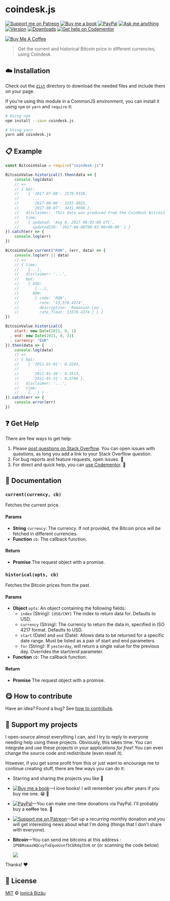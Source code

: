 <!-- Please do not edit this file. Edit the `blah` field in the `package.json` instead. If in doubt, open an issue. -->


















# coindesk.js

 [![Support me on Patreon][badge_patreon]][patreon] [![Buy me a book][badge_amazon]][amazon] [![PayPal][badge_paypal_donate]][paypal-donations] [![Ask me anything](https://img.shields.io/badge/ask%20me-anything-1abc9c.svg)](https://github.com/IonicaBizau/ama) [![Version](https://img.shields.io/npm/v/coindesk.js.svg)](https://www.npmjs.com/package/coindesk.js) [![Downloads](https://img.shields.io/npm/dt/coindesk.js.svg)](https://www.npmjs.com/package/coindesk.js) [![Get help on Codementor](https://cdn.codementor.io/badges/get_help_github.svg)](https://www.codementor.io/johnnyb?utm_source=github&utm_medium=button&utm_term=johnnyb&utm_campaign=github)

<a href="https://www.buymeacoffee.com/H96WwChMy" target="_blank"><img src="https://www.buymeacoffee.com/assets/img/custom_images/yellow_img.png" alt="Buy Me A Coffee"></a>







> Get the current and historical Bitcoin price in different currencies, using Coindesk.

















## :cloud: Installation


Check out the [`dist`](/dist) directory to download the needed files and include them on your page.

If you're using this module in a CommonJS environment, you can install it using `npm` or `yarn` and `require` it:

```sh
# Using npm
npm install --save coindesk.js

# Using yarn
yarn add coindesk.js
```













## :clipboard: Example



```js
const BitcoinValue = require("coindesk.js")

BitcoinValue.historical().then(data => {
    console.log(data)
    // =>
    // { bpi:
    //    { '2017-07-08': 2579.9338,
    //      ...
    //      '2017-08-06': 3255.0025,
    //      '2017-08-07': 3431.9688 },
    //   disclaimer: 'This data was produced from the CoinDesk Bitcoin Price Index. BPI value data returned as USD.',
    //   time:
    //    { updated: 'Aug 8, 2017 00:03:00 UTC',
    //      updatedISO: '2017-08-08T00:03:00+00:00' } }
}).catch(err => {
    console.log(err)
})

BitcoinValue.current("RON", (err, data) => {
    console.log(err || data)
    // =>
    // { time:
    //    {...},
    //   disclaimer: '...',
    //   bpi:
    //    { USD:
    //       {...},
    //      RON:
    //       { code: 'RON',
    //         rate: '13,370.4374',
    //         description: 'Romanian Leu',
    //         rate_float: 13370.4374 } } }
})

BitcoinValue.historical({
    start: new Date(2011, 0, 1)
  , end: new Date(2011, 0, 31)
  , currency: "EUR"
}).then(data => {
    console.log(data)
    // =>
    // { bpi:
    //    { '2011-01-01': 0.2243,
    //        ...
    //      '2011-01-30': 0.3513,
    //      '2011-01-31': 0.3796 },
    //   disclaimer: '...',
    //   time:
    //    {...} }
}).catch(err => {
    console.error(err)
})
```











## :question: Get Help

There are few ways to get help:



 1. Please [post questions on Stack Overflow](https://stackoverflow.com/questions/ask). You can open issues with questions, as long you add a link to your Stack Overflow question.
 2. For bug reports and feature requests, open issues. :bug:
 3. For direct and quick help, you can [use Codementor](https://www.codementor.io/johnnyb). :rocket:





## :memo: Documentation


### `current(currency, cb)`
Fetches the current price.

#### Params

- **String** `currency`: The currency. If not provided, the Bitcoin price will be fetched in different currencies.
- **Function** `cb`: The callback function.

#### Return
- **Promise** The request object with a promise.

### `historical(opts, cb)`
Fetches the Bitcoin prices from the past.

#### Params

- **Object** `opts`: An object containing the following fields:
   - `index` (String): `[USD/CNY]` The index to return data for. Defaults
      to USD.
   - `currency` (String): The currency to return the data in, specified in
      ISO 4217 format. Defaults to USD.
   - `start` (Date) and `end` (Date): Allows data to be returned for a
      specific date range. Must be listed as a pair of start and end
      parameters.
   - `for` (String): If `yesterday`, will return a single value for the
      previous day. Overrides the start/end parameter.
- **Function** `cb`: The callback function.

#### Return
- **Promise** The request object with a promise.














## :yum: How to contribute
Have an idea? Found a bug? See [how to contribute][contributing].


## :sparkling_heart: Support my projects
I open-source almost everything I can, and I try to reply to everyone needing help using these projects. Obviously,
this takes time. You can integrate and use these projects in your applications *for free*! You can even change the source code and redistribute (even resell it).

However, if you get some profit from this or just want to encourage me to continue creating stuff, there are few ways you can do it:


 - Starring and sharing the projects you like :rocket:
 - [![Buy me a book][badge_amazon]][amazon]—I love books! I will remember you after years if you buy me one. :grin: :book:
 - [![PayPal][badge_paypal]][paypal-donations]—You can make one-time donations via PayPal. I'll probably buy a ~~coffee~~ tea. :tea:
 - [![Support me on Patreon][badge_patreon]][patreon]—Set up a recurring monthly donation and you will get interesting news about what I'm doing (things that I don't share with everyone).
 - **Bitcoin**—You can send me bitcoins at this address : `1P9BRsmazNQcuyTxEqveUsnf5CERdq35V6`  or (or scanning the code below)

    ![](https://i.imgur.com/z6OQI95.png)


Thanks! :heart:
























## :scroll: License

[MIT][license] © [Ionică Bizău][website]






[license]: /LICENSE
[website]: https://ionicabizau.net
[contributing]: /CONTRIBUTING.md
[docs]: /DOCUMENTATION.md
[badge_patreon]: https://ionicabizau.github.io/badges/patreon.svg
[badge_amazon]: https://ionicabizau.github.io/badges/amazon.svg
[badge_paypal]: https://ionicabizau.github.io/badges/paypal.svg
[badge_paypal_donate]: https://ionicabizau.github.io/badges/paypal_donate.svg
[patreon]: https://www.patreon.com/ionicabizau
[amazon]: http://amzn.eu/hRo9sIZ
[paypal-donations]: https://www.paypal.com/cgi-bin/webscr?cmd=_s-xclick&hosted_button_id=RVXDDLKKLQRJW

